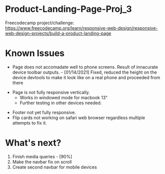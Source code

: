 # Product-Landing-Page-Proj_3

Freecodecamp project/challenge: https://www.freecodecamp.org/learn/responsive-web-design/responsive-web-design-projects/build-a-product-landing-page

# Known Issues

* Page does not accomadate well to phone screens. Result of innacurate device toolbar outputs. - [01/14/2021] Fixed, reduced the height on the device devtools to make it look like on a real phone and proceeded from there
- Page is not fully responsive vertically. 
  - Works in windowed mode for macbook 13"
  - Further testing in other devices needed.
* Footer not yet fully responsive. 
* Flip cards not working on safari web browser regardless multiple attempts to fix it.

# What's next?

1. Finish media queries - [90%]
2. Make the navbar fix on scroll
3. Create second navbar for mobile devices
